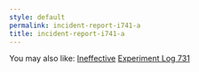 ```yaml
---
style: default
permalink: incident-report-i741-a
title: incident-report-i741-a
---
```

You may also like:
[Ineffective](http://scp-wiki.net/ineffective)
[Experiment Log 731](http://scp-wiki.net/experiment-log-731)
